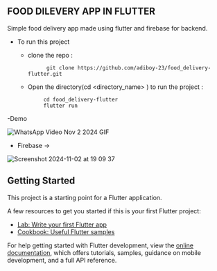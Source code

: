 ## FOOD DILEVERY APP IN FLUTTER

Simple food delivery app made using flutter and firebase for backend.

- To run this project
    - clone the repo :
      
      ```
            git clone https://github.com/adiboy-23/food_delivery-flutter.git
      ```
    - Open the directory(cd <directory_name> ) to run the project : 
       ```
            cd food_delivery-flutter
            flutter run
       ```


-Demo


![WhatsApp Video Nov 2 2024 GIF](https://github.com/user-attachments/assets/741e61f5-10fd-4088-8586-db4b0328d524)



- Firebase ->
  
![Screenshot 2024-11-02 at 19 09 37](https://github.com/user-attachments/assets/af35fa53-339b-4a54-afaa-106c2d1b86a8)



## Getting Started

This project is a starting point for a Flutter application.

A few resources to get you started if this is your first Flutter project:

- [Lab: Write your first Flutter app](https://docs.flutter.dev/get-started/codelab)
- [Cookbook: Useful Flutter samples](https://docs.flutter.dev/cookbook)

For help getting started with Flutter development, view the
[online documentation](https://docs.flutter.dev/), which offers tutorials,
samples, guidance on mobile development, and a full API reference.

